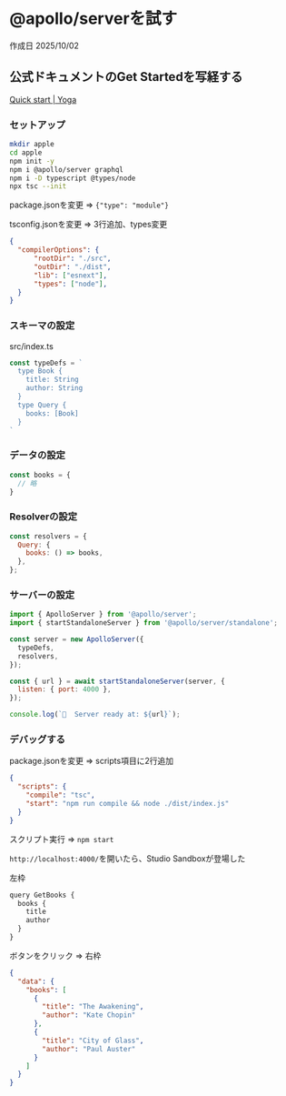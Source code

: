 # @apollo/serverを試す

作成日 2025/10/02

## 公式ドキュメントのGet Startedを写経する

[Quick start | Yoga](https://the-guild.dev/graphql/yoga-server/docs)

### セットアップ

```bash
mkdir apple
cd apple
npm init -y
npm i @apollo/server graphql
npm i -D typescript @types/node
npx tsc --init
```

package.jsonを変更 => `{"type": "module"}`

tsconfig.jsonを変更 => 3行追加、types変更

```json
{
  "compilerOptions": {
      "rootDir": "./src",
      "outDir": "./dist",
      "lib": ["esnext"],
      "types": ["node"],
  }
}
```

### スキーマの設定

src/index.ts

```javascript
const typeDefs = `
  type Book {
    title: String
    author: String
  }
  type Query {
    books: [Book]
  }
`
```

### データの設定

```javascript
const books = {
  // 略
}
```

### Resolverの設定

```javascript
const resolvers = {
  Query: {
    books: () => books,
  },
};
```

### サーバーの設定

```javascript
import { ApolloServer } from '@apollo/server';
import { startStandaloneServer } from '@apollo/server/standalone';

const server = new ApolloServer({
  typeDefs,
  resolvers,
});

const { url } = await startStandaloneServer(server, {
  listen: { port: 4000 },
});

console.log(`🚀  Server ready at: ${url}`);
```

### デバッグする

package.jsonを変更 => scripts項目に2行追加

```json
{
  "scripts": {
    "compile": "tsc",
    "start": "npm run compile && node ./dist/index.js"
  }
}
```

スクリプト実行 => `npm start`

`http://localhost:4000/`を開いたら、Studio Sandboxが登場した

左枠

```javascript
query GetBooks {
  books {
    title
    author
  }
}
```

ボタンをクリック => 右枠

```json
{
  "data": {
    "books": [
      {
        "title": "The Awakening",
        "author": "Kate Chopin"
      },
      {
        "title": "City of Glass",
        "author": "Paul Auster"
      }
    ]
  }
}
```
